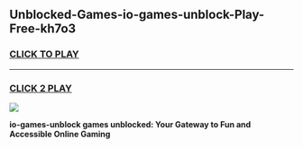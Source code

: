 
## Unblocked-Games-io-games-unblock-Play-Free-kh7o3
<h3>
<a href="https://premium76.site?title=io-games-unblock&ref=23A">CLICK TO PLAY</a></h3>
<hr>

<h3>
<a href="https://premium76.site?title=io-games-unblock&ref=23A">CLICK 2 PLAY</a>
  
</h3>

<a href="https://premium76.site?title=io-games-unblock&ref=23A"><img src="https://clearcache.store/games.png"></a>


**io-games-unblock games unblocked: Your Gateway to Fun and Accessible Online Gaming**

